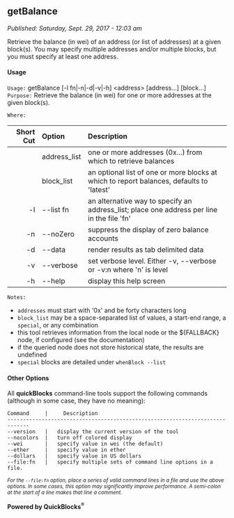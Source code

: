 ## getBalance

*Published: Saturday, Sept. 29, 2017 - 12:03 am*

Retrieve the balance (in wei) of an address (or list of addresses) at a given block(s). You may specify multiple addresses and/or multiple blocks, but you must 
specify at least one address.

#### Usage

`Usage:`    getBalance [-l fn|-n|-d|-v|-h] &lt;address&gt; [address...] [block...]  
`Purpose:`  Retrieve the balance (in wei) for one or more addresses at the given block(s).
             
`Where:`  

| Short Cut | Option | Description |
| -------: | :------- | :------- |
|  | address_list | one or more addresses (0x...) from which to retrieve balances |
|  | block_list | an optional list of one or more blocks at which to report balances, defaults to 'latest' |
| -l | --list fn | an alternative way to specify an address_list; place one address per line in the file 'fn' |
| -n | --noZero | suppress the display of zero balance accounts |
| -d | --data | render results as tab delimited data |
| -v | --verbose | set verbose level. Either -v, --verbose or -v:n where 'n' is level |
| -h | --help | display this help screen |

`Notes:`

- `addresses` must start with '0x' and be forty characters long
- `block_list` may be a space-separated list of values, a start-end range, a `special`, or any combination
- this tool retrieves information from the local node or the ${FALLBACK} node, if configured (see the documentation)
- if the queried node does not store historical state, the results are undefined
- `special` blocks are detailed under `whenBlock --list`

#### Other Options

All **quickBlocks** command-line tools support the following commands (although in some case, they have no meaning):

    Command     |     Description
    -----------------------------------------------------------------------------
    --version   |   display the current version of the tool
    --nocolors  |   turn off colored display
    --wei       |   specify value in wei (the default)
    --ether     |   specify value in ether
    --dollars   |   specify value in US dollars
    --file:fn   |   specify multiple sets of command line options in a file.

<small>*For the `--file:fn` option, place a series of valid command lines in a file and use the above options. In some cases, this option may significantly improve performance. A semi-colon at the start of a line makes that line a comment.*</small>

**Powered by QuickBlocks<sup>&reg;</sup>**


